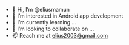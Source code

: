 - 👋 Hi, I’m @eliusmamun
- 👀 I’m interested in Android app development
- 🌱 I’m currently learning ...
- 💞️ I’m looking to collaborate on ...
- 📫 Reach me at elius2003@gmail.com

<!---
eliusmamun/eliusmamun is a ✨ special ✨ repository because its `README.md` (this file) appears on your GitHub profile.
You can click the Preview link to take a look at your changes.
--->
